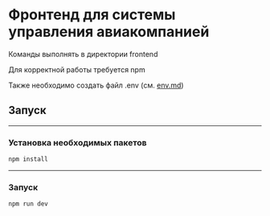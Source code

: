 # Фронтенд для системы управления авиакомпанией

Команды выполнять в директории frontend

Для корректной работы требуется npm

Также необходимо создать файл .env (см. [env.md](env.md))

## Запуск

---

### Установка необходимых пакетов

```bash
npm install
```

---

### Запуск

```bash
npm run dev
```